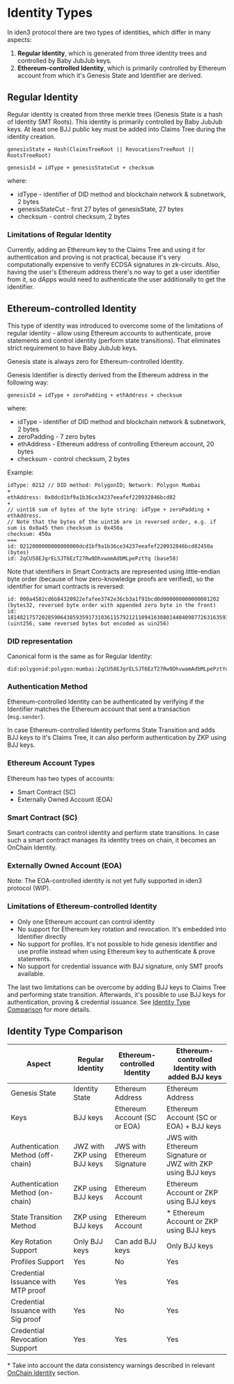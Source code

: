 # Identity Types

In iden3 protocol there are two types of identities, which differ in many aspects:

1. **Regular Identity**, which is generated from three identity trees and controlled by Baby JubJub keys.
2. **Ethereum-controlled Identity**, which is primarily controlled by Ethereum account from which it's Genesis State and
   Identifier are derived.

## Regular Identity

Regular identity is created from three merkle trees (Genesis State is a hash of Identity SMT Roots). This identity is
primarily controlled by Baby JubJub keys. At least one BJJ public key must be added into Claims Tree during the identity
creation.

```
genesisState = Hash(ClaimsTreeRoot || RevocationsTreeRoot || RootsTreeRoot)

genesisId = idType + genesisStateCut + checksum
```

where:

* idType - identifier of DID method and blockchain network & subnetwork, 2 bytes
* genesisStateCut - first 27 bytes of genesisState, 27 bytes
* checksum - control checksum, 2 bytes

### Limitations of Regular Identity

Currently, adding an Ethereum key to the Claims Tree and using it for authentication and proving is not practical, because
it's very computationally expensive to verify ECDSA signatures in zk-circuits. Also, having the user's Ethereum address
there's no way to get a user identifier from it, so dApps would need to authenticate the user additionally to get the
identifier.

## Ethereum-controlled Identity

This type of identity was introduced to overcome some of the limitations of regular identity - allow using Ethereum
accounts to authenticate, prove statements and control identity (perform state transitions). That eliminates strict
requirement to have Baby JubJub keys.

Genesis state is always zero for Ethereum-controlled Identity.

Genesis Identifier is directly derived from the Ethereum address in the following way:

```
genesisId = idType + zeroPadding + ethAddress + checksum
```

where:

* idType - identifier of DID method and blockchain network & subnetwork, 2 bytes
* zeroPadding - 7 zero bytes
* ethAddress - Ethereum address of controlling Ethereum account, 20 bytes
* checksum - control checksum, 2 bytes

Example:

```
idType: 0212 // DID method: PolygonID; Network: Polygon Mumbai
+
ethAddress: 0x0dcd1bf9a1b36ce34237eeafef220932846bcd82
+
// uint16 sum of bytes of the byte string: idType + zeroPadding + ethAddress.
// Note that the bytes of the uint16 are in reversed order, e.g. if sum is 0x0a45 then checksum is 0x450a
checksum: 450a
===
id: 0212000000000000000dcd1bf9a1b36ce34237eeafef220932846bcd82450a (bytes)
id: 2qCU58EJgrELSJT6EzT27Rw9DhvwamAdbMLpePztYq (base58)
```

Note that identifiers in Smart Contracts are represented using little-endian byte order (because of how zero-knowledge proofs are verified), so the identifier for smart contracts is reversed:
```
id: 000a4582cd6b84320922efafee3742e36cb3a1f91bcd0d000000000000001202 (bytes32, reversed byte order with appended zero byte in the front)
id: 18148217572028590643859359173103611579212110941630801448409877263163593218 (uint256, same reversed bytes but encoded as uin256)
```


### DID representation

Canonical form is the same as for Regular Identity:

```
did:polygonid:polygon:mumbai:2qCU58EJgrELSJT6EzT27Rw9DhvwamAdbMLpePztYq
```

### Authentication Method

Ethereum-controlled Identity can be authenticated by verifying if the Identifier matches the Ethereum account that sent a
transaction (`msg.sender`).

In case Ethereum-controlled Identity performs State Transition and adds BJJ keys to it's Claims Tree, it can also
perform authentication by ZKP using BJJ keys.

### Ethereum Account Types

Ethereum has two types of accounts:

* Smart Contract (SC)
* Externally Owned Account (EOA)

### Smart Contract (SC)

Smart contracts can control identity and perform state transitions. In case such a smart contract manages its identity
trees on chain, it becomes an OnChain Identity.

### Externally Owned Account (EOA)

Note: The EOA-controlled identity is not yet fully supported in iden3 protocol (WIP).

### Limitations of Ethereum-controlled Identity

* Only one Ethereum account can control identity
* No support for Ethereum key rotation and revocation. It's embedded into Identifier directly
* No support for profiles. It's not possible to hide genesis identifier and use profile instead when using Ethereum key
  to authenticate & prove statements.
* No support for credential issuance with BJJ signature, only SMT proofs available.

The last two limitations can be overcome by adding BJJ keys to Claims Tree and performing state transition. Afterwards, it's possible to use BJJ keys for authentication, proving & credential issuance. See [Identity Type Comparison](#identity-type-comparison) for more details.

## Identity Type Comparison

| Aspect                             | Regular Identity            | Ethereum-controlled Identity | Ethereum-controlled Identity with added BJJ keys           |
|------------------------------------|-----------------------------|------------------------------|------------------------------------------------------------|
| Genesis State                      | Identity State              | Ethereum Address             | Ethereum Address                                           |
| Keys                               | BJJ keys                    | Ethereum Account (SC or EOA) | Ethereum Account (SC or EOA) + BJJ keys                    |
| Authentication Method (off-chain)  | JWZ with ZKP using BJJ keys | JWS with Ethereum Signature  | JWS with Ethereum Signature or JWZ with ZKP using BJJ keys |
| Authentication Method (on-chain)   | ZKP using BJJ keys          | Ethereum Account             | Ethereum Account or ZKP using BJJ keys                     |
| State Transition Method            | ZKP using BJJ keys          | Ethereum Account             | \* Ethereum Account or ZKP using BJJ keys                  |
| Key Rotation Support               | Only BJJ keys               | Can add BJJ keys             | Only BJJ keys                                              |
| Profiles Support                   | Yes                         | No                           | Yes                                                        |
| Credential Issuance with MTP proof | Yes                         | Yes                          | Yes                                                        |
| Credential Issuance with Sig proof | Yes                         | No                           | Yes                                                        |
| Credential Revocation Support      | Yes                         | Yes                          | Yes                                                        |

\* Take into account the data consistency warnings described in relevant [OnChain Identity](onchain-identity.md#state-data-consistency-warning) section. 
